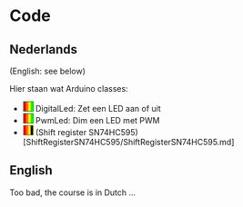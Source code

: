 # Code

## Nederlands 

(English: see below)

Hier staan wat Arduino classes:

 * ![Easy](../Raw/EasyIcon.png) DigitalLed: Zet een LED aan of uit
 * ![Easy](../Raw/EasyIcon.png) PwmLed: Dim een LED met PWM
 * ![Normal](../Raw/NormalIcon.png) (Shift register SN74HC595)[ShiftRegisterSN74HC595/ShiftRegisterSN74HC595.md]

 
## English

Too bad, the course is in Dutch ...